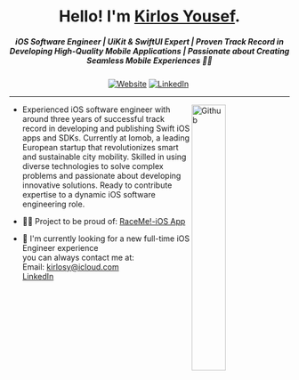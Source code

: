 <h1 align="center">Hello! I'm <a href="https://www.kirlosyousef.com">Kirlos Yousef</a>.</h1>
<h5 align="center">iOS Software Engineer | UiKit & SwiftUI Expert | Proven Track Record in Developing High-Quality Mobile Applications | Passionate about Creating Seamless Mobile Experiences 📱✨</h5>


<!--
  <img src="https://github.com/TheDudeThatCode/TheDudeThatCode/blob/master/Assets/Developer.gif" width="50px">
 -->

<p align="center">
    <a align="center" href="https://www.kirlosyousef.com/"><img align="center" alt="Website"
                                                                     src="https://img.shields.io/website?color=black&down_color=black&label=%20%20%20%20%20%20%20&logo=Sourcegraph&logoColor=white&style=flat-square&up_color=black&up_message=Portfolio&url=https://www.kirlosyousef.com%2F"></a>
    <a align="center" href="https://www.linkedin.com/in/kirlosyousef/"><img align="center" alt="LinkedIn"
                                                                                   src="https://img.shields.io/badge/-LinkedIn-222222?style=flat-square&logo=Linkedin&logoColor=white&link=https://www.linkedin.com/in/kirlosyousef/"></a>
    <a align="center" href="https://github.com/KirlosYousef"><img align="center" alt=""
                                                                         src="https://visitor-badge.laobi.icu/badge?page_id=KirlosYousef"></a>
</p>


---

<!-- Any image aligned to the right. Beware the width
<img width="25%" align="right" alt="Github" src="https://user-images.githubusercontent.com/48678280/88862933-ccbd9c00-d201-11ea-80f2-c4408d7bf622.png" />
-->
<a href="https://www.kirlosyousef.com"><img align="right" alt="Github" src="https://user-images.githubusercontent.com/48678280/88862734-4903af80-d201-11ea-968b-9c939d88a37c.gif"
                                                  width="35%"/></a>

- Experienced iOS software engineer with around three years of successful track record in developing and publishing Swift iOS apps and SDKs. Currently at Iomob, a leading European startup that revolutionizes smart and sustainable city mobility. Skilled in using diverse technologies to solve complex problems and passionate about developing innovative solutions. Ready to contribute expertise to a dynamic iOS software engineering role.

- 🧑‍💻 Project to be proud of: [RaceMe!-iOS App](https://apps.apple.com/us/app/id1514432749)

- 💼 I'm currently looking for a new full-time iOS Engineer experience <br>
you can always contact me at: <br>
Email: kirlosy@icloud.com <br>
<a href="https://www.linkedin.com/in/kirlosyousef/">LinkedIn</a>
